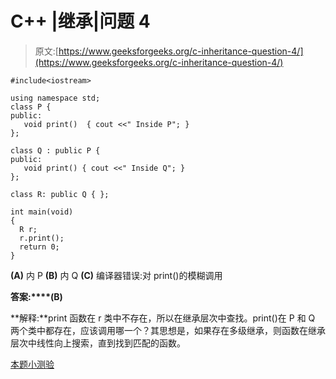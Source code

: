 # C++ |继承|问题 4

> 原文:[https://www.geeksforgeeks.org/c-inheritance-question-4/](https://www.geeksforgeeks.org/c-inheritance-question-4/)

```
#include<iostream>

using namespace std;
class P {
public:
   void print()  { cout <<" Inside P"; }
};

class Q : public P {
public:
   void print() { cout <<" Inside Q"; }
};

class R: public Q { };

int main(void)
{
  R r; 
  r.print();
  return 0;
}
```

**(A)** 内 P
**(B)** 内 Q
**(C)** 编译器错误:对 print()的模糊调用

**答案:****(B)**

**解释:**print 函数在 r 类中不存在，所以在继承层次中查找。print()在 P 和 Q 两个类中都存在，应该调用哪一个？其思想是，如果存在多级继承，则函数在继承层次中线性向上搜索，直到找到匹配的函数。

[本题小测验](https://www.geeksforgeeks.org/quiz-corner-gq/)